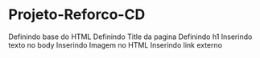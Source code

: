 # Projeto-Reforco-CD




Definindo base do HTML 
Definindo Title da pagina
Definindo h1
Inserindo texto no body
Inserindo Imagem no HTML
Inserindo link externo

